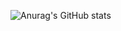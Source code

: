 ![Anurag's GitHub stats](https://github-readme-stats.vercel.app/api?username=xerxes2000&show_icons=true&theme=react)

